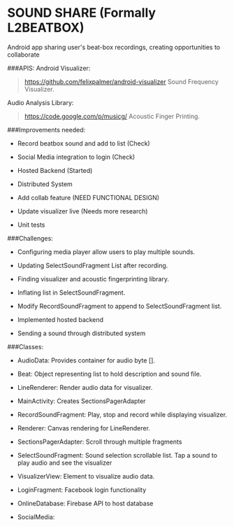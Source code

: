 # SOUND SHARE (Formally L2BEATBOX)

Android app sharing user's beat-box recordings, creating opportunities to collaborate

###APIS:
Android Visualizer:
> https://github.com/felixpalmer/android-visualizer
Sound Frequency Visualizer.


Audio Analysis Library:
> https://code.google.com/p/musicg/
Acoustic Finger Printing.

###Improvements needed:
* Record beatbox sound and add to list (Check)

* Social Media integration to login (Check)

* Hosted Backend (Started)

* Distributed System

* Add collab feature (NEED FUNCTIONAL DESIGN)

* Update visualizer live (Needs more research)

* Unit tests

###Challenges:
* Configuring media player allow users to play multiple sounds.

* Updating SelectSoundFragment List after recording.

* Finding visualizer and acoustic fingerprinting library.

* Inflating list in SelectSoundFragment. 

* Modify RecordSoundFragment to append to SelectSoundFragment list.

* Implemented hosted backend

* Sending a sound through distributed system

###Classes:
* AudioData:
Provides container for audio byte [].

* Beat:
Object representing list to hold description and sound file.

* LineRenderer:
Render audio data for visualizer.

* MainActivity:
Creates SectionsPagerAdapter

* RecordSoundFragment:
Play, stop and record while displaying visualizer.

* Renderer:
Canvas rendering for LineRenderer.

* SectionsPagerAdapter:
Scroll through multiple fragments

* SelectSoundFragment:
Sound selection scrollable list. Tap a sound to play audio and see the visualizer

* VisualizerView:
Element to visualize audio data.

* LoginFragment:
Facebook login functionality

* OnlineDatabase:
Firebase API to host database

* SocialMedia: 

